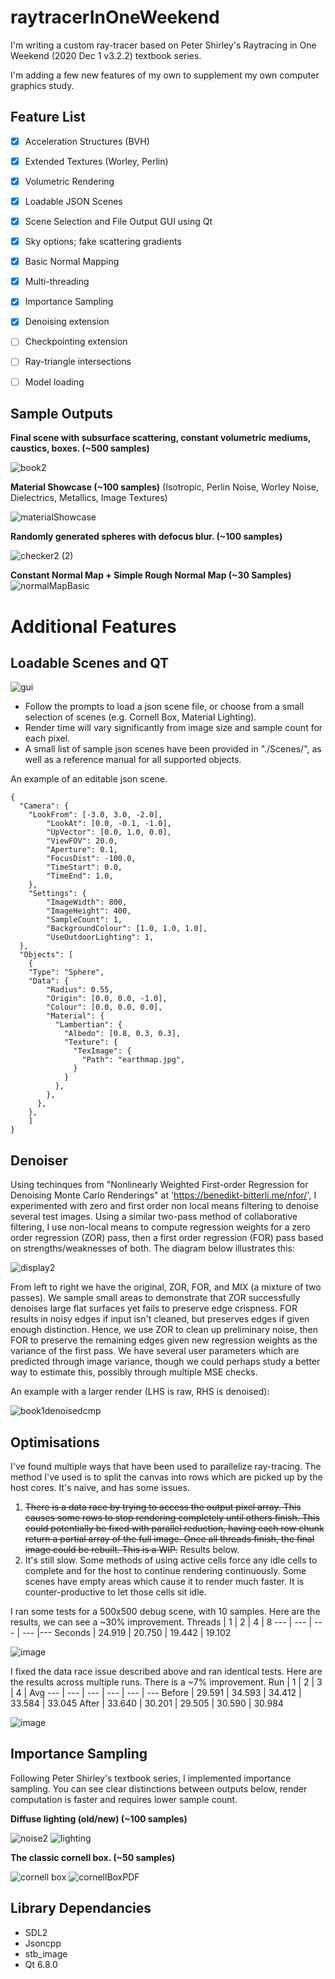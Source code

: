 # raytracerInOneWeekend
I'm writing a custom ray-tracer based on Peter Shirley's Raytracing in One Weekend (2020 Dec 1 v3.2.2) textbook series.

I'm adding a few new features of my own to supplement my own computer graphics study.

## Feature List
- [x] Acceleration Structures (BVH)
- [x] Extended Textures (Worley, Perlin)
- [x] Volumetric Rendering
- [x] Loadable JSON Scenes
- [x] Scene Selection and File Output GUI using Qt
- [x] Sky options; fake scattering gradients
- [x] Basic Normal Mapping
- [x] Multi-threading
- [x] Importance Sampling
- [x] Denoising extension
- [ ] Checkpointing extension
- [ ] Ray-triangle intersections
- [ ] Model loading


## Sample Outputs
**Final scene with subsurface scattering, constant volumetric mediums, caustics, boxes. (~500 samples)**

![book2](https://github.com/vanandrewnguyen/raytracerInOneWeekend/assets/53636492/39f55032-0a6c-491b-82b5-6aaa99274ad7)

**Material Showcase (~100 samples)**
(Isotropic, Perlin Noise, Worley Noise, Dielectrics, Metallics, Image Textures)

![materialShowcase](https://github.com/vanandrewnguyen/raytracerInOneWeekend/assets/53636492/19a6ffcd-127a-49f2-8f16-d189ed8ffea3)

**Randomly generated spheres with defocus blur. (~100 samples)**

![checker2 (2)](https://user-images.githubusercontent.com/53636492/189015882-25888ada-3437-4f5e-b545-652d299769a9.PNG)

**Constant Normal Map + Simple Rough Normal Map (~30 Samples)**
![normalMapBasic](https://github.com/vanandrewnguyen/raytracerInOneWeekend/assets/53636492/086d85e1-0605-4c9e-807f-c53733cda58f)

# Additional Features

## Loadable Scenes and QT
![gui](https://github.com/user-attachments/assets/e9cd9083-93b8-424e-b5cf-9b07d4a991e4)
- Follow the prompts to load a json scene file, or choose from a small selection of scenes (e.g. Cornell Box, Material Lighting). 
- Render time will vary significantly from image size and sample count for each pixel.
- A small list of sample json scenes have been provided in "./Scenes/", as well as a reference manual for all supported objects.

An example of an editable json scene.
```
{
  "Camera": {
    "LookFrom": [-3.0, 3.0, -2.0],
		"LookAt": [0.0, -0.1, -1.0],
		"UpVector": [0.0, 1.0, 0.0],
		"ViewFOV": 20.0,
		"Aperture": 0.1,
		"FocusDist": -100.0,
		"TimeStart": 0.0,
		"TimeEnd": 1.0,
	},
	"Settings": {
		"ImageWidth": 800,
		"ImageHeight": 400,
		"SampleCount": 1,
		"BackgroundColour": [1.0, 1.0, 1.0],
		"UseOutdoorLighting": 1,
  }, 
  "Objects": [
    {
    "Type": "Sphere",
    "Data": {
        "Radius": 0.55,
        "Origin": [0.0, 0.0, -1.0],
        "Colour": [0.0, 0.0, 0.0],
        "Material": {
          "Lambertian": {
            "Albedo": [0.8, 0.3, 0.3],
            "Texture": {
              "TexImage": {
                "Path": "earthmap.jpg",
              }
            }
          },
        },
      },
    },
    ]
}
```

## Denoiser

Using techinques from "Nonlinearly Weighted First-order Regression for Denoising Monte Carlo Renderings" at 'https://benedikt-bitterli.me/nfor/', I experimented with zero and first order non local means filtering to denoise several test images. Using a similar two-pass method of collaborative filtering, I use non-local means to compute regression weights for a zero order regression (ZOR) pass, then a first order regression (FOR) pass based on strengths/weaknesses of both. The diagram below illustrates this:

![display2](https://github.com/user-attachments/assets/610a4052-7726-4bd6-94b3-96f20d5a21e6)

From left to right we have the original, ZOR, FOR, and MIX (a mixture of two passes). We sample small areas to demonstrate that ZOR successfully denoises large flat surfaces yet fails to preserve edge crispness. FOR results in noisy edges if input isn't cleaned, but preserves edges if given enough distinction. Hence, we use ZOR to clean up preliminary noise, then FOR to preserve the remaining edges given new regression weights as the variance of the first pass. We have several user parameters which are predicted through image variance, though we could perhaps study a better way to estimate this, possibly through multiple MSE checks.

An example with a larger render (LHS is raw, RHS is denoised):

![book1denoisedcmp](https://github.com/user-attachments/assets/bd566631-069c-44f0-b1e0-d21e0da86443)

## Optimisations

I've found multiple ways that have been used to parallelize ray-tracing. The method I've used is to split the canvas into rows which are picked up by the host cores. It's naive, and has some issues.
1. ~~There is a data race by trying to access the output pixel array. This causes some rows to stop rendering completely until others finish. This could potentially be fixed with parallel reduction, having each row chunk return a partial array of the full image. Once all threads finish, the final image could be rebuilt. This is a WIP.~~ Results below.
2. It's still slow. Some methods of using active cells force any idle cells to complete and for the host to continue rendering continuously. Some scenes have empty areas which cause it to render much faster. It is counter-productive to let those cells sit idle.

I ran some tests for a 500x500 debug scene, with 10 samples. Here are the results, we can see a ~30% improvement.
Threads | 1 | 2 | 4 | 8
--- | --- | --- | --- |--- 
Seconds | 24.919 | 20.750 | 19.442 | 19.102

![image](https://github.com/vanandrewnguyen/raytracerInOneWeekend/assets/53636492/26e8556a-183f-4666-99d8-e62ceaff5b49)

I fixed the data race issue described above and ran identical tests. Here are the results across multiple runs. There is a ~7% improvement.
Run | 1 | 2 | 3 | 4 | Avg
--- | --- | --- | --- | --- | ---
Before | 29.591 | 34.593 | 34.412 | 33.584 | 33.045
After | 33.640 | 30.201 | 29.505 | 30.590 | 30.984

![image](https://github.com/vanandrewnguyen/raytracerInOneWeekend/assets/53636492/8d001a63-23ac-4aff-8a88-97be2a8c2ce8)


## Importance Sampling

Following Peter Shirley's textbook series, I implemented importance sampling. You can see clear distinctions between outputs below, render computation is faster and requires lower sample count.

**Diffuse lighting (old/new) (~100 samples)**

![noise2](https://user-images.githubusercontent.com/53636492/189015814-a0b92e84-e3c3-4351-9985-f6e0b03e6e54.PNG)
![lighting](https://github.com/user-attachments/assets/c5471155-1b46-484e-8657-f880dcc347f1)

**The classic cornell box. (~50 samples)**

![cornell box](https://user-images.githubusercontent.com/53636492/189475961-15cef27e-1a86-47ac-8dcf-fe8152b86ac1.PNG)
![cornellBoxPDF](https://github.com/user-attachments/assets/74d02d50-bb97-49cf-a072-91f5c7ab14ad)

## Library Dependancies
- SDL2
- Jsoncpp
- stb_image
- Qt 6.8.0
